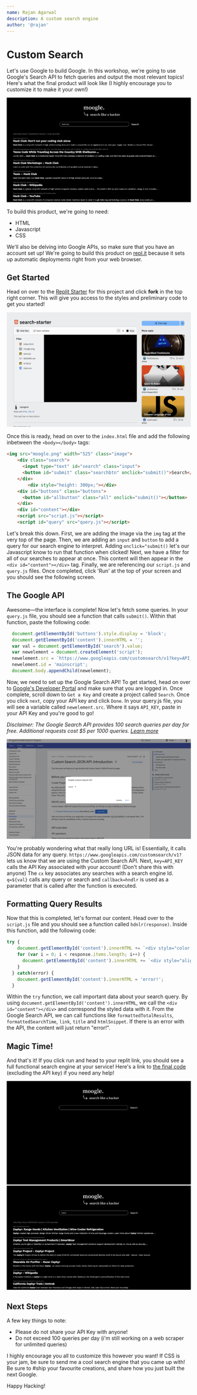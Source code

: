 ```yaml
---
name: Rajan Agarwal
description: A custom search engine 
author: '@rajan'
---
```


# Custom Search

Let's use Google to build Google. In this workshop, we're going to use Google's Search API to fetch queries and output the most relevant topics! Here's what the final product will look like (I highly encourage you to customize it to make it your own!)

![Demo](img/demo.png)

To build this product, we're going to need:
- HTML
- Javascript
- CSS

We'll also be delving into Google APIs, so make sure that you have an account set up! We're going to build this product on [repl.it](https://replit.com) because it sets up automatic deployments right from your web browser. 

## Get Started

Head on over to the [Replit Starter](https://replit.com/@rajnagrwl/search-starter) for this project and click **fork** in the top right corner. This will give you access to the styles and preliminary code to get you started!

![Starter](img/preview.png)

Once this is ready, head on over to the `index.html` file and add the following inbetween the `<body></body>` tags:

```html
<img src="moogle.png" width="525" class="image">
    <div class="search">
      <input type="text" id="search" class="input">
      <button id="submit" class="searchbtn" onclick="submit()">Search</button>
    </div>
		<div style="height: 300px;"></div>
    <div id="buttons" class="buttons">
      <button id="allbutton" class="all" onclick="submit()"></button>
    </div>
    <div id="content"></div>
    <script src="script.js"></script>
    <script id="query" src="query.js"></script>
```

Let's break this down. First, we are adding the image via the `img` tag at the very top of the page. Then, we are adding an `input` and `button` to add a query for our search engine to interpret. Adding `onclick="submit()` let's our Javascript know to run that function when clicked! Next, we have a filter for all of our searches to appear at once. This content will then appear in the `<div id="content"></div>` tag. Finally, we are referencing our `script.js` and `query.js` files. Once completed, click 'Run' at the top of your screen and you should see the following screen.

## The Google API

Awesome—the interface is complete! Now let's fetch some queries. In your `query.js` file, you should see a function that calls `submit()`. Within that function, paste the following code:

```javascript
  document.getElementById('buttons').style.display = 'block';
  document.getElementById('content').innerHTML = '';
  var val = document.getElementById('search').value;
  var newelement = document.createElement('script');
  newelement.src = `https://www.googleapis.com/customsearch/v1?key=API_KEY&cx=003606982592251140240:5xbiwoxb3m0&q=${val}&callback=hndlr`;
  newelement.id = 'mainscript';
  document.body.appendChild(newelement);

```

Now, we need to set up the Google Search API! To get started, head on over to [Google's Developer Portal](https://developers.google.com/custom-search/v1/overview) and make sure that you are logged in. Once complete, scroll down to `Get a Key` and create a project called `Search`. Once you click `next`, copy your API key and click `Done`. In your query.js file, you will see a variable called `newelement.src`. Where it says `API_KEY`, paste in your API Key and you're good to go!

*Disclaimer: The Google Search API provides 100 search queries per day for free. Additional requests cost $5 per 1000 queries. [Learn more](https://developers.google.com/custom-search/v1/introduction/?apix=true)*

![Portal](img/portal.png)

You're probably wondering what that really long URL is! Essentially, it calls JSON data for any query. `https://www.googleapis.com/customsearch/v1?` lets us know that we are using the Custom Search API. Next, `key=API_KEY` calls the API Key associated with your account! (Don't share this with anyone) The `cx` key associates any searches with a search engine Id. `q=${val}` calls any query or search and `callback=hndlr` is used as a parameter that is called after the function is executed. 

## Formatting Query Results

Now that this is completed, let's format our content. Head over to the `script.js` file and you should see a function called `hdnlr(response)`. Inside this function, add the following code:

```javascript
try {
    document.getElementById('content').innerHTML += `<div style="color: grey;">Holy Moly! About ${response.searchInformation.formattedTotalResults} results in ${response.searchInformation.formattedSearchTime} seconds!</div>`
    for (var i = 0; i < response.items.length; i++) {
      document.getElementById('content').innerHTML += `<div style="align-items: center;"><br><a style="color: grey; font-size: 12px; text-decoration: none;" href=${response.items[i].link} target="_blank">${response.items[i].link}</a><a target="_blank" href=${response.items[i].link} style="text-decoration: none;"><h2 style="margin-top: 2px;">${response.items[i].title}</h2></a><div style="margin-top: -8px;">${response.items[i].htmlSnippet}</div></div>`;
    }
  } catch(error) {
    document.getElementById('content').innerHTML = 'error!';
  }

```

Within the `try` function, we call important data about your search query. By using `document.getElementById('content').innerHTML`, we call the `<div id="content"></div>` and correspond the styled data with it. From the Google Search API, we can call functions like `formattedTotalResults`, `formattedSearchTime`, `link`, `title` and `htmlSnippet`. If there is an error with the API, the content will just return "error!".

## Magic Time!

And that's it! If you click run and head to your replit link, you should see a full functional search engine at your service! Here's a link to [the final code](https://github.com/rajanwastaken/custom-search) (excluding the API key) if you need any help!

![Before](img/before.png)
![After](img/after.png)

## Next Steps

A few key things to note:
- Please do not share your API Key with anyone!
- Do not exceed 100 queries per day (i'm still working on a web scraper for unlimited queries)

I highly encourage you all to customize this however you want! If CSS is your jam, be sure to send me a cool search engine that you came up with! Be sure to #ship your favourite creations, and share how you just built the next Google.

Happy Hacking!
